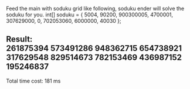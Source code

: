 Feed the main with soduku grid like following, soduku ender will solve the soduku for you.
        int[] soduku = {
                5004,
                90200,
                900300005,
                4700001,
                307629000,
                0,
                702053060,
                6000000,
                40030
        };
        
Result:        
261875394
573491286
948362715
654738921
317629548
829514673
782153469
436987152
195246837
-------------
Total time cost: 181 ms
